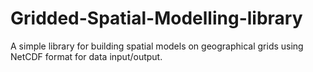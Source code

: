 Gridded-Spatial-Modelling-library
=================================

A simple library for building spatial models on geographical grids using NetCDF format for data input/output.
